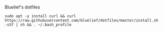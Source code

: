 Bluelief's dotfiles

`sudo apt -y install curl && curl https://raw.githubusercontent.com/bluelief/dotfiles/master/install.sh -sSf | sh && . ~/.bash_profile`
